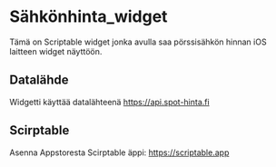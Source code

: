 # Sähkönhinta_widget

Tämä on Scriptable widget jonka avulla saa pörssisähkön hinnan iOS laitteen widget näyttöön.

## Datalähde

Widgetti käyttää datalähteenä https://api.spot-hinta.fi

## Scirptable

Asenna Appstoresta Scirptable äppi: https://scriptable.app
